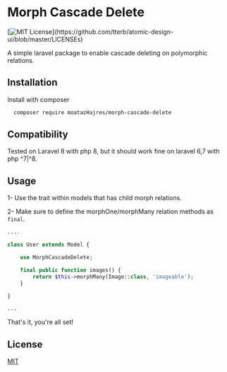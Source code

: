 
# Morph Cascade Delete
[![MIT License](https://img.shields.io/apm/l/atomic-design-ui.svg?)](https://github.com/tterb/atomic-design-ui/blob/master/LICENSEs)

A simple laravel package to enable cascade deleting on polymorphic relations.


## Installation

Install with composer

```bash
  composer require moatazHajres/morph-cascade-delete
```

## Compatibility

Tested on Laravel 8 with php 8, but it should work fine on laravel 6,7 with php ^7|^8.

## Usage

1- Use the trait within models that has child morph relations.

2- Make sure to define the morphOne/morphMany relation methods as `final`.

```php
....

class User extends Model {

    use MorphCascadeDelete;

    final public function images() {
        return $this->morphMany(Image::class, 'imageable');
    }

}

...
```
That's it, you're all set!

  
## License

[MIT](https://choosealicense.com/licenses/mit/)